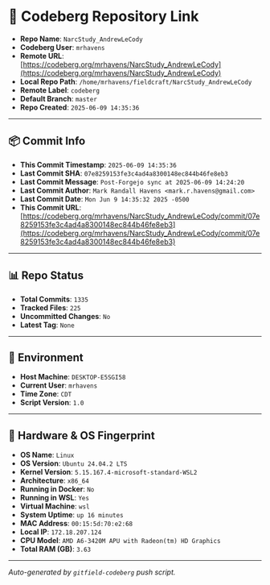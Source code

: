 # 🔗 Codeberg Repository Link

- **Repo Name**: `NarcStudy_AndrewLeCody`
- **Codeberg User**: `mrhavens`
- **Remote URL**: [https://codeberg.org/mrhavens/NarcStudy_AndrewLeCody](https://codeberg.org/mrhavens/NarcStudy_AndrewLeCody)
- **Local Repo Path**: `/home/mrhavens/fieldcraft/NarcStudy_AndrewLeCody`
- **Remote Label**: `codeberg`
- **Default Branch**: `master`
- **Repo Created**: `2025-06-09 14:35:36`

---

## 📦 Commit Info

- **This Commit Timestamp**: `2025-06-09 14:35:36`
- **Last Commit SHA**: `07e8259153fe3c4ad4a8300148ec844b46fe8eb3`
- **Last Commit Message**: `Post-Forgejo sync at 2025-06-09 14:24:20`
- **Last Commit Author**: `Mark Randall Havens <mark.r.havens@gmail.com>`
- **Last Commit Date**: `Mon Jun 9 14:35:32 2025 -0500`
- **This Commit URL**: [https://codeberg.org/mrhavens/NarcStudy_AndrewLeCody/commit/07e8259153fe3c4ad4a8300148ec844b46fe8eb3](https://codeberg.org/mrhavens/NarcStudy_AndrewLeCody/commit/07e8259153fe3c4ad4a8300148ec844b46fe8eb3)

---

## 📊 Repo Status

- **Total Commits**: `1335`
- **Tracked Files**: `225`
- **Uncommitted Changes**: `No`
- **Latest Tag**: `None`

---

## 🧭 Environment

- **Host Machine**: `DESKTOP-E5SGI58`
- **Current User**: `mrhavens`
- **Time Zone**: `CDT`
- **Script Version**: `1.0`

---

## 🧬 Hardware & OS Fingerprint

- **OS Name**: `Linux`
- **OS Version**: `Ubuntu 24.04.2 LTS`
- **Kernel Version**: `5.15.167.4-microsoft-standard-WSL2`
- **Architecture**: `x86_64`
- **Running in Docker**: `No`
- **Running in WSL**: `Yes`
- **Virtual Machine**: `wsl`
- **System Uptime**: `up 16 minutes`
- **MAC Address**: `00:15:5d:70:e2:68`
- **Local IP**: `172.18.207.124`
- **CPU Model**: `AMD A6-3420M APU with Radeon(tm) HD Graphics`
- **Total RAM (GB)**: `3.63`

---

_Auto-generated by `gitfield-codeberg` push script._
